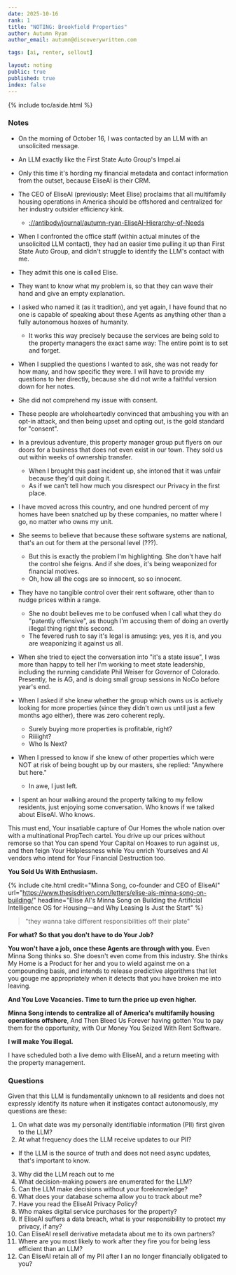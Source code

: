 ```yaml
---
date: 2025-10-16
rank: 1
title: "NOTING: Brookfield Properties"
author: Autumn Ryan
author_email: autumn@discoverywritten.com

tags: [ai, renter, sellout]

layout: noting
public: true
published: true
index: false
---
```


{% include toc/aside.html %}

### Notes

- On the morning of October 16, I was contacted by an LLM with an unsolicited message.
- An LLM exactly like the First State Auto Group's Impel.ai
- Only this time it's hording my financial metadata and contact information from the outset, because EliseAI is their CRM.
- The CEO of EliseAI (previously: Meet Elise) proclaims that all multifamily housing operations in America should be offshored and centralized for her industry outsider efficiency kink.
  - [://antibody/journal/autumn-ryan-EliseAI-Hierarchy-of-Needs](/journal/autumn-ryan-EliseAI-Hierarchy-of-Needs)

- When I confronted the office staff (within actual minutes of the unsolicited LLM contact), they had an easier time pulling it up than First State Auto Group, and didn't struggle to identify the LLM's contact with me.
- They admit this one is called Elise.
- They want to know what my problem is, so that they can wave their hand and give an empty explanation.
- I asked who named it (as it tradition), and yet again, I have found that no one is capable of speaking about these Agents as anything other than a fully autonomous hoaxes of humanity.
  - It works this way precisely because the services are being sold to the property managers the exact same way: The entire point is to set and forget.
- When I supplied the questions I wanted to ask, she was not ready for how many, and how specific they were. I will have to provide my questions to her directly, because she did not write a faithful version down for her notes.
- She did not comprehend my issue with consent.
- These people are wholeheartedly convinced that ambushing you with an opt-in attack, and then being upset and opting out, is the gold standard for "consent".
- In a previous adventure, this property manager group put flyers on our doors for a business that does not even exist in our town. They sold us out within weeks of ownership transfer.
  - When I brought this past incident up, she intoned that it was unfair because they'd quit doing it.
  - As if we can't tell how much you disrespect our Privacy in the first place.
- I have moved across this country, and one hundred percent of my homes have been snatched up by these companies, no matter where I go, no matter who owns my unit.

- She seems to believe that because these software systems are national, that's an out for them at the personal level (???).
  - But this is exactly the problem I'm highlighting. She don't have half the control she feigns. And if she does, it's being weaponized for financial motives.
  - Oh, how all the cogs are so innocent, so so innocent.
- They have no tangible control over their rent software, other than to nudge prices within a range.
  - She no doubt believes me to be confused when I call what they do "patently offensive", as though I'm accusing them of doing an overtly illegal thing right this second.
  - The fevered rush to say it's legal is amusing: yes, yes it is, and you are weaponizing it against us all.
- When she tried to eject the conversation into "it's a state issue", I was more than happy to tell her I'm working to meet state leadership, including the running candidate Phil Weiser for Governor of Colorado. Presently, he is AG, and is doing small group sessions in NoCo before year's end.
- When I asked if she knew whether the group which owns us is actively looking for more properties (since they didn't own us until just a few months ago either), there was zero coherent reply.
  - Surely buying more properties is profitable, right?
  - Riiiight?
  - Who Is Next?
- When I pressed to know if she knew of other properties which were NOT at risk of being bought up by our masters, she replied: "Anywhere but here."
  - In awe, I just left.

- I spent an hour walking around the property talking to my fellow residents, just enjoying some conversation. Who knows if we talked about EliseAI. Who knows.

This must end, Your insatiable capture of Our Homes the whole nation over with a multinational PropTech cartel. You drive up our prices without remorse so that You can spend Your Capital on Hoaxes to run against us, and then feign Your Helplessness while You enrich Yourselves and AI vendors who intend for Your Financial Destruction too.

**You Sold Us With Enthusiasm.**

{% include cite.html
  credit="Minna Song, co-founder and CEO of EliseAI"
  url="https://www.thesisdriven.com/letters/elise-ais-minna-song-on-building/"
  headline="Elise AI's Minna Song on Building the Artificial Intelligence OS for Housing—and Why Leasing Is Just the Start"
%}

> "they wanna take different responsibilities off their plate"

**For what? So that you don't have to do Your Job?**

**You won't have a job, once these Agents are through with you.** Even Minna Song thinks so. She doesn't even come from this industry. She thinks My Home is a Product for her and you to wield against me on a compounding basis, and intends to release predictive algorithms that let you gouge me appropriately when it detects that you have broken me into leaving.

**And You Love Vacancies. Time to turn the price up even higher.**

**Minna Song intends to centralize all of America's multifamily housing operations offshore**, And Then Bleed Us Forever having gotten You to pay them for the opportunity, with Our Money You Seized With Rent Software.

**I will make You illegal.**

I have scheduled both a live demo with EliseAI, and a return meeting with the property management.

### Questions

Given that this LLM is fundamentally unknown to all residents and does not expressly identify its nature when it instigates contact autonomously, my questions are these:

1. On what date was my personally identifiable information (PII) first given to the LLM?
2. At what frequency does the LLM receive updates to our PII?
  - If the LLM is the source of truth and does not need async updates, that's important to know.
3. Why did the LLM reach out to me
4. What decision-making powers are enumerated for the LLM?
5. Can the LLM make decisions without your foreknowledge?
6. What does your database schema allow you to track about me?
7. Have you read the EliseAI Privacy Policy?
8. Who makes digital service purchases for the property?
9. If EliseAI suffers a data breach, what is your responsibility to protect my privacy, if any?
10. Can EliseAI resell derivative metadata about me to its own partners?
11. Where are you most likely to work after they fire you for being less efficient than an LLM?
12. Can EliseAI retain all of my PII after I an no longer financially obligated to you?
